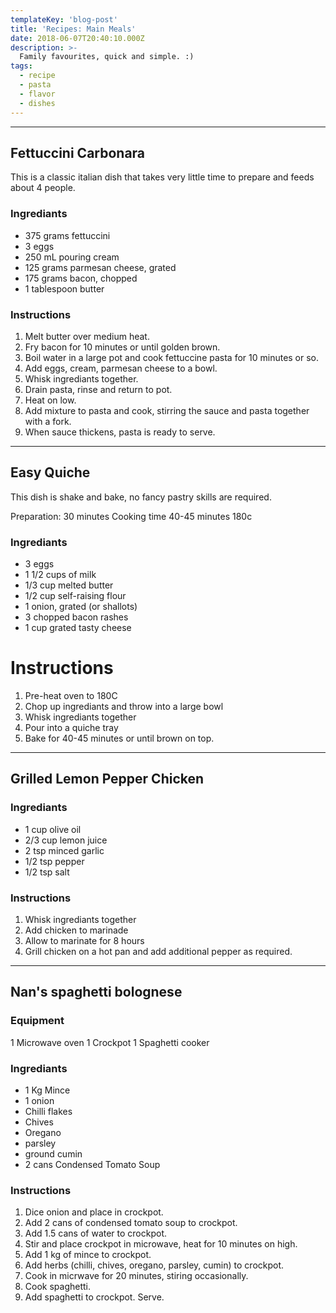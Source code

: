 ```yaml
---
templateKey: 'blog-post'
title: 'Recipes: Main Meals'
date: 2018-06-07T20:40:10.000Z
description: >-
  Family favourites, quick and simple. :)
tags:
  - recipe
  - pasta
  - flavor
  - dishes
---
```


---

## Fettuccini Carbonara

This is a classic italian dish that takes very little time to prepare and feeds about 4 people.

### Ingrediants

* 375 grams fettuccini
* 3 eggs
* 250 mL pouring cream
* 125 grams parmesan cheese, grated 
* 175 grams bacon, chopped
* 1 tablespoon butter

### Instructions

1. Melt butter over medium heat.
1. Fry bacon for 10 minutes or until golden brown.
1. Boil water in a large pot and cook fettuccine pasta for 10 minutes or so.
1. Add eggs, cream, parmesan cheese to a bowl.
1. Whisk ingrediants together.
1. Drain pasta, rinse and return to pot.
1. Heat on low.
1. Add mixture to pasta and cook, stirring the sauce and pasta together with a fork.  
1. When sauce thickens, pasta is ready to serve.


---


## Easy Quiche

This dish is shake and bake, no fancy pastry skills are required. 

Preparation: 30 minutes
Cooking time 40-45 minutes 180c

### Ingrediants

* 3 eggs
* 1 1/2 cups of milk
* 1/3 cup melted butter
* 1/2 cup self-raising flour
* 1 onion, grated (or shallots)
* 3 chopped bacon rashes
* 1 cup grated tasty cheese

# Instructions

1. Pre-heat oven to 180C
1. Chop up ingrediants and throw into a large bowl
1. Whisk ingrediants together
1. Pour into a quiche tray 
1. Bake for 40-45 minutes or until brown on top.

---


## Grilled Lemon Pepper Chicken

### Ingrediants
* 1 cup olive oil
* 2/3 cup lemon juice
* 2 tsp minced garlic
* 1/2 tsp pepper
* 1/2 tsp salt

### Instructions
1. Whisk ingrediants together
1. Add chicken to marinade
1. Allow to marinate for 8 hours
1. Grill chicken on a hot pan and add additional pepper as required.


---



## Nan's spaghetti bolognese

### Equipment
1 Microwave oven
1 Crockpot
1 Spaghetti cooker

### Ingrediants
* 1 Kg Mince
* 1 onion 
* Chilli flakes
* Chives
* Oregano
* parsley
* ground cumin
* 2 cans Condensed Tomato Soup

### Instructions
1. Dice onion and place in crockpot.
1. Add 2 cans of condensed tomato soup to crockpot.
1. Add 1.5 cans of water to crockpot.
1. Stir and place crockpot in microwave, heat for 10 minutes on high.
1. Add 1 kg of mince to crockpot.
1. Add herbs (chilli, chives, oregano, parsley, cumin) to crockpot.
1. Cook in micrwave for 20 minutes, stiring occasionally.
1. Cook spaghetti.
1. Add spaghetti to crockpot. Serve.

